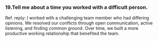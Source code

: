 ### 19.Tell me about a time you worked with a difficult person.
Ref. reply: I worked with a challenging team member who had differing opinions. We resolved our conflicts through open communication, active listening, and finding common ground. Over time, we built a more productive working relationship that benefited the team.
